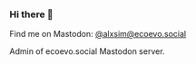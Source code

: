 ### Hi there 👋

Find me on Mastodon: <a rel="me" href="https://ecoevo.social/@alxsim">@alxsim@ecoevo.social</a>

Admin of ecoevo.social Mastodon server.

<!--
**alxsimon/alxsimon** is a ✨ _special_ ✨ repository because its `README.md` (this file) appears on your GitHub profile.

Here are some ideas to get you started:

- 🔭 I’m currently working on ...
- 🌱 I’m currently learning ...
- 👯 I’m looking to collaborate on ...
- 🤔 I’m looking for help with ...
- 💬 Ask me about ...
- 📫 How to reach me: ...
- 😄 Pronouns: ...
- ⚡ Fun fact: ...
-->
